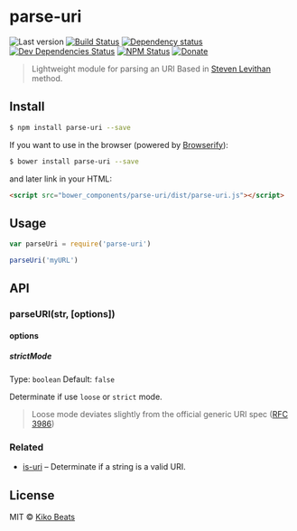 # parse-uri

![Last version](https://img.shields.io/github/tag/Kikobeats/parse-uri.svg?style=flat-square)
[![Build Status](http://img.shields.io/travis/Kikobeats/parse-uri/master.svg?style=flat-square)](https://travis-ci.org/Kikobeats/parse-uri)
[![Dependency status](http://img.shields.io/david/Kikobeats/parse-uri.svg?style=flat-square)](https://david-dm.org/Kikobeats/parse-uri)
[![Dev Dependencies Status](http://img.shields.io/david/dev/Kikobeats/parse-uri.svg?style=flat-square)](https://david-dm.org/Kikobeats/parse-uri#info=devDependencies)
[![NPM Status](http://img.shields.io/npm/dm/parse-uri.svg?style=flat-square)](https://www.npmjs.org/package/parse-uri)
[![Donate](https://img.shields.io/badge/donate-paypal-blue.svg?style=flat-square)](https://paypal.me/Kikobeats)

> Lightweight module for parsing an URI Based in [Steven Levithan](http://blog.stevenlevithan.com/archives/parseuri) method.

## Install

```bash
$ npm install parse-uri --save
```

If you want to use in the browser (powered by [Browserify](http://browserify.org/)):

```bash
$ bower install parse-uri --save
```

and later link in your HTML:

```html
<script src="bower_components/parse-uri/dist/parse-uri.js"></script>
```

## Usage

```js
var parseUri = require('parse-uri')

parseUri('myURL')
```

## API

### parseURI(str, [options])

#### options

##### strictMode

Type: `boolean`
Default: `false`

Determinate if use `loose` or `strict` mode.

> Loose mode deviates slightly from the official generic URI spec ([RFC 3986](http://tools.ietf.org/html/rfc3986))

### Related

* [is-uri](https://github.com/Kikobeats/is-uri#is-uri) – Determinate if a string is a valid URI.

## License

MIT © [Kiko Beats](http://kikobeats.com)
